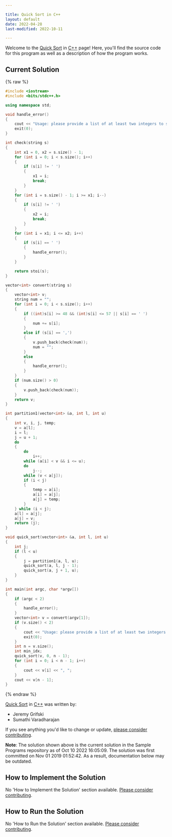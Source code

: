 ```yaml
---

title: Quick Sort in C++
layout: default
date: 2022-04-28
last-modified: 2022-10-11

---
```


Welcome to the [Quick Sort](https://sampleprograms.io/projects/quick-sort) in [C++](https://sampleprograms.io/languages/c-plus-plus) page! Here, you'll find the source code for this program as well as a description of how the program works.

## Current Solution

{% raw %}

```c++
#include <iostream>
#include <bits/stdc++.h>

using namespace std;

void handle_error()
{
    cout << "Usage: please provide a list of at least two integers to sort in the format \"1, 2, 3, 4, 5\"" << endl;
    exit(0);
}

int check(string s)
{
    int x1 = 0, x2 = s.size() - 1;
    for (int i = 0; i < s.size(); i++)
    {
        if (s[i] != ' ')
        {
            x1 = i;
            break;
        }
    }
    for (int i = s.size() - 1; i >= x1; i--)
    {
        if (s[i] != ' ')
        {
            x2 = i;
            break;
        }
    }
    for (int i = x1; i <= x2; i++)
    {
        if (s[i] == ' ')
        {
            handle_error();
        }
    }

    return stoi(s);
}

vector<int> convert(string s)
{
    vector<int> v;
    string num = "";
    for (int i = 0; i < s.size(); i++)
    {
        if ((int)s[i] >= 48 && (int)s[i] <= 57 || s[i] == ' ')
        {
            num += s[i];
        }
        else if (s[i] == ',')
        {
            v.push_back(check(num));
            num = "";
        }
        else
        {
            handle_error();
        }
    }
    if (num.size() > 0)
    {
        v.push_back(check(num));
    }
    return v;
}

int partition1(vector<int> &a, int l, int u)
{
    int v, i, j, temp;
    v = a[l];
    i = l;
    j = u + 1;
    do
    {
        do
            i++;
        while (a[i] < v && i <= u);
        do
            j--;
        while (v < a[j]);
        if (i < j)
        {
            temp = a[i];
            a[i] = a[j];
            a[j] = temp;
        }
    } while (i < j);
    a[l] = a[j];
    a[j] = v;
    return (j);
}

void quick_sort(vector<int> &a, int l, int u)
{
    int j;
    if (l < u)
    {
        j = partition1(a, l, u);
        quick_sort(a, l, j - 1);
        quick_sort(a, j + 1, u);
    }
}

int main(int argc, char *argv[])
{
    if (argc < 2)
    {
        handle_error();
    }
    vector<int> v = convert(argv[1]);
    if (v.size() < 2)
    {
        cout << "Usage: please provide a list of at least two integers to sort in the format \"1, 2, 3, 4, 5\"" << endl;
        exit(0);
    }
    int n = v.size();
    int min_idx;
    quick_sort(v, 0, n - 1);
    for (int i = 0; i < n - 1; i++)
    {
        cout << v[i] << ", ";
    }
    cout << v[n - 1];
}
```

{% endraw %}

[Quick Sort](https://sampleprograms.io/projects/quick-sort) in [C++](https://sampleprograms.io/languages/c-plus-plus) was written by:

- Jeremy Grifski
- Sumathi Varadharajan

If you see anything you'd like to change or update, [please consider contributing](https://github.com/TheRenegadeCoder/sample-programs).

**Note**: The solution shown above is the current solution in the Sample Programs repository as of Oct 10 2022 16:05:09. The solution was first committed on Nov 01 2019 01:52:42. As a result, documentation below may be outdated.

## How to Implement the Solution

No 'How to Implement the Solution' section available. [Please consider contributing](https://github.com/TheRenegadeCoder/sample-programs-website).

## How to Run the Solution

No 'How to Run the Solution' section available. [Please consider contributing](https://github.com/TheRenegadeCoder/sample-programs-website).